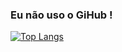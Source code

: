 ### Eu não uso o GiHub !

[![Top Langs](https://github-readme-stats.vercel.app/api/top-langs/?username=dsnas&layout=donut)](https://github.com/dsnas/github-readme-stats)
